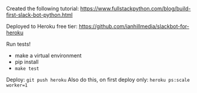 Created the following tutorial: https://www.fullstackpython.com/blog/build-first-slack-bot-python.html

Deployed to Heroku free tier: https://github.com/ianhillmedia/slackbot-for-heroku


Run tests!
- make a virtual environment
- pip install
- `make test`


Deploy: `git push heroku`
Also do this, on first deploy only: `heroku ps:scale worker=1`
